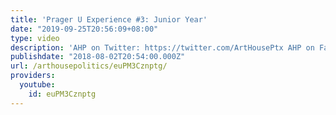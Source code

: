 ```yaml
---
title: 'Prager U Experience #3: Junior Year'
date: "2019-09-25T20:56:09+08:00"
type: video
description: 'AHP on Twitter: https://twitter.com/ArtHousePtx AHP on Facebook: https://www.facebook.com/arthousepolics'
publishdate: "2018-08-02T20:54:00.000Z"
url: /arthousepolitics/euPM3Cznptg/
providers:
  youtube:
    id: euPM3Cznptg
---
```

